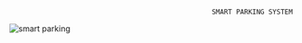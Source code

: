                                                       SMART PARKING SYSTEM
![smart parking](https://github.com/anch123al/Smart-Parking-System/assets/112564943/ca44cf10-57d1-483e-a95d-de9c064fbcda)

